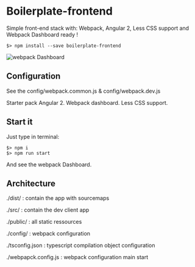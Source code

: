 # Boilerplate-frontend
Simple front-end stack with: Webpack, Angular 2, Less CSS support and Webpack Dashboard ready !

    $> npm install --save boilerplate-frontend


![webpack Dashboard](https://raw.githubusercontent.com/LeCrew/Boilerplate-frontend/public/images/webpackdashboard.png)


## Configuration

See the config/webpack.common.js & config/webpack.dev.js

Starter pack Angular 2.
Webpack dashboard.
Less CSS support.

## Start it

Just type in terminal:

    $> npm i
    $> npm run start
    
And see the webpack Dashboard.

## Architecture

./dist/ : contain the app with sourcemaps

./src/ : contain the dev client app

./public/ : all static ressources

./config/ : webpack configuration

./tsconfig.json : typescript compilation object configuration

./webpapck.config.js : webpack configuration main start
